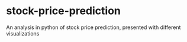 # stock-price-prediction
An analysis in python of stock price prediction, presented with different visualizations
